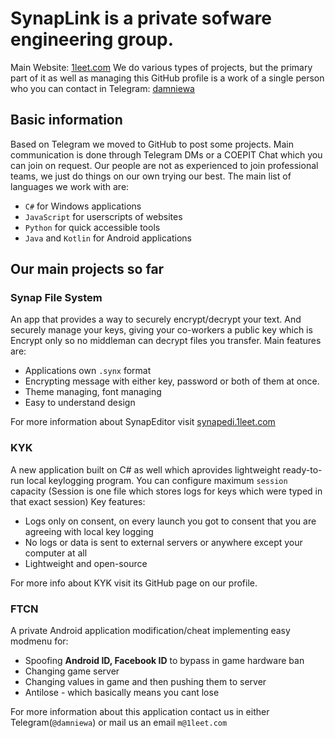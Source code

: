 # SynapLink is a private sofware engineering group.
Main Website: [1leet.com](https://1leet.com)
We do various types of projects, but the primary part of it as well as managing this GitHub profile is a work of a single person who you can contact in Telegram: [damniewa](https://t.me/damniewa)

## Basic information

Based on Telegram we moved to GitHub to post some projects. Main communication is done through Telegram DMs or a COEPIT Chat which you can join on request.
Our people are not as experienced to join professional teams, we just do things on our own trying our best. The main list of languages we work with are:
* `C#` for Windows applications
* `JavaScript` for userscripts of websites
* `Python` for quick accessible tools
* `Java` and `Kotlin` for Android applications

## Our main projects so far

### Synap File System 
An app that provides a way to securely encrypt/decrypt your text. And securely manage your keys, giving your co-workers a public key which is Encrypt only so no middleman can decrypt files you transfer. Main features are:
* Applications own `.synx` format
* Encrypting message with either key, password or both of them at once.
* Theme managing, font managing
* Easy to understand design

For more information about SynapEditor visit [synapedi.1leet.com](https://synapedi.1leet.com)

### KYK
A new application built on C# as well which aprovides lightweight ready-to-run local keylogging program. You can configure maximum `session` capacity (Session is one file which stores logs for keys which were typed in that exact session)
Key features:
* Logs only on consent, on every launch you got to consent that you are agreeing with local key logging
* No logs or data is sent to external servers or anywhere except your computer at all
* Lightweight and open-source

For more info about KYK visit its GitHub page on our profile.

### FTCN

A private Android application modification/cheat implementing easy modmenu for:
* Spoofing **Android ID, Facebook ID** to bypass in game hardware ban
* Changing game server
* Changing values in game and then pushing them to server
* Antilose - which basically means you cant lose

For more information about this application contact us in either Telegram(`@damniewa`) or mail us an email `m@1leet.com`
